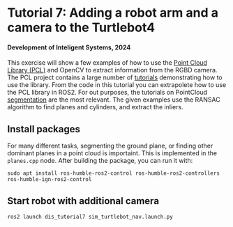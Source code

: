 # Tutorial 7: Adding a robot arm and a camera to the Turtlebot4

#### Development of Inteligent Systems, 2024

This exercise will show a few examples of how to use the [Point Cloud Library (PCL)](https://pointclouds.org/) and OpenCV to extract information from the RGBD camera. The PCL project contains a large number of [tutorials](https://pcl.readthedocs.io/projects/tutorials/en/master/) demonstrating how to use the library. From the code in this tutorial you can extrapolete how to use the PCL library in ROS2. For out purposes, the tutorials on PointCloud [segmentation](https://pcl.readthedocs.io/projects/tutorials/en/master/#segmentation) are the most relevant. The given examples use the RANSAC algorithm to find planes and cylinders, and extract the inliers. 

## Install packages

For many different tasks, segmenting the ground plane, or finding other dominant planes in a point cloud is importaint. This is implemented in the `planes.cpp` node. After building the package, you can run it with:
```
sudo apt install ros-humble-ros2-control ros-humble-ros2-controllers ros-humble-ign-ros2-control
```

## Start robot with additional camera
```
ros2 launch dis_tutorial7 sim_turtlebot_nav.launch.py
```